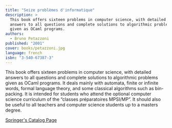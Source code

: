 ```yaml
---
title: "Seize problèmes d'informatique"
description: >
  This book offers sixteen problems in computer science, with detailed
  answers to all questions and complete solutions to algorithmic problems
  given as OCaml programs.
authors:
  - Bruno Petazzoni
published: "2001"
cover: books/petazzoni.jpg
language: french
isbn: "3-540-67387-3"
---
```


This book offers sixteen problems in computer science, with detailed
answers to all questions and complete solutions to algorithmic problems
given as OCaml programs. It deals mainly with automata, finite or
infinite words, formal language theory, and some classical algorithms
such as bin-packing. It is intended for students who attend the optional
computer science curriculum of the “classes préparatoires MPSI/MP”. It
should also be useful to all teachers and computer science students up
to a masters degree.

[Springer's Catalog Page](http://www.springeronline.com/sgw/cda/frontpage/0,10735,5-102-22-2042496-0,00.html)